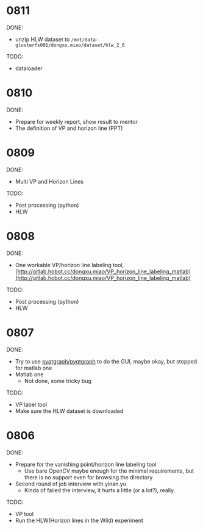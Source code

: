 # 0811

DONE:

* unzip HLW dataset to `/mnt/data-glusterfs001/dongxu.miao/dataset/hlw_2_0`

TODO:

* dataloader

# 0810

DONE:

* Prepare for weekly report, show result to mentor
* The definition of VP and horizon line (PPT)


# 0809

DONE:

* Multi VP and Horizon Lines

TODO:

* Post processing (python)
* HLW



# 0808

DONE:

* One workable VP/horizon line labeling tool, [http://gitlab.hobot.cc/dongxu.miao/VP_horizon_line_labeling_matlab](http://gitlab.hobot.cc/dongxu.miao/VP_horizon_line_labeling_matlab)

TODO:

* Post processing (python)
* HLW


# 0807

DONE:

* Try to use [pyqtgraph/pyqtgraph](https://github.com/pyqtgraph/pyqtgraph) to do the GUI, maybe okay, but stopped for matlab one
* Matlab one
    - Not done, some tricky bug

TODO:

* VP label tool
* Make sure the HLW dataset is downloaded

# 0806

DONE:

* Prepare for the vanishing point/horizon line labeling tool
    - Use bare OpenCV maybe enough for the minimal requirements, but there is no support even for browsing the directory
* Second round of job interview with yinan.yu
    - Kinda of failed the interview, it hurts a little (or a lot?), really.

TODO:

* VP tool
* Run the HLW(Horizon lines in the Wild) experiment
